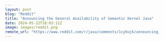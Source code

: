 ```yaml
---
layout: post
blog: "Reddit"
title: "Announcing the General Availability of Semantic Kernel Java"
date: 2024-05-22T18:03:11Z
image: images/reddit.png
remote_url: "https://www.reddit.com/r/java/comments/1cy6ujk/announcing_the_general_availability_of_semantic/"
---
```

